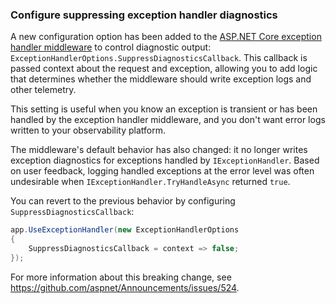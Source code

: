 ### Configure suppressing exception handler diagnostics

A new configuration option has been added to the [ASP.NET Core exception handler middleware](xref:fundamentals/error-handling?view=aspnetcore-10.0#exception-handler-page)  to control diagnostic output: `ExceptionHandlerOptions.SuppressDiagnosticsCallback`. This callback is passed context about the request and exception, allowing you to add logic that determines whether the middleware should write exception logs and other telemetry.

This setting is useful when you know an exception is transient or has been handled by the exception handler middleware, and you don't want error logs written to your observability platform.

The middleware's default behavior has also changed: it no longer writes exception diagnostics for exceptions handled by `IExceptionHandler`. Based on user feedback, logging handled exceptions at the error level was often undesirable when `IExceptionHandler.TryHandleAsync` returned `true`.

You can revert to the previous behavior by configuring `SuppressDiagnosticsCallback`:

```csharp
app.UseExceptionHandler(new ExceptionHandlerOptions
{
    SuppressDiagnosticsCallback = context => false;
});
```

For more information about this breaking change, see https://github.com/aspnet/Announcements/issues/524.
